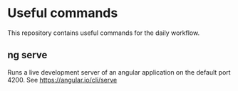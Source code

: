 # Useful commands

This repository contains useful commands for the daily workflow.

## ng serve
Runs a live development server of an angular application on the default port 4200. See https://angular.io/cli/serve
